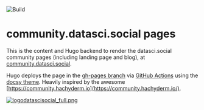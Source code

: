 ![Build](https://github.com/datascisocial/datascisocial.github.io/actions/workflows/gh-pages.yml/badge.svg)

# community.datasci.social pages
This is the content and Hugo backend to render the datasci.social community pages (including landing page and blog), at [community.datasci.social](https://community.datasci.social).  

Hugo deploys the page in the [gh-pages branch](https://github.com/datascisocial/datascisocial.github.io/tree/gh-pages) via [GitHub Actions](https://gohugo.io/hosting-and-deployment/hosting-on-github/) using the [docsy theme](https://github.com/google/docsy). Heavily inspired by the awesome [https://community.hachyderm.io](https://community.hachyderm.io/).

[![logodatascisocial_full.png](https://community.datasci.social/images/logodatascisocial_full.png "datasci.social community pages")](https://community.datasci.social)

